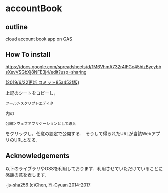 # accountBook

## outline
cloud account book app on GAS

## How To install
https://docs.google.com/spreadsheets/d/1M6VhmA732r4IFGc45hizBycybbsXevVSGbXj8NFE3j4/edit?usp=sharing

[(2019/6/22更新 コミット85a453f版)](https://github.com/itanium-R/accountBook/tree/85a453fe76df863bab5d6bb3eb47a43c81bf9ccf)

上記のシートをコピーし，
~~~
ツール＞スクリプトエディタ
~~~
内の
~~~
公開＞ウェブアプリケーションとして導入
~~~
をクリックし，任意の設定で公開する．
そうして得られたURLが当該WebアプリのURLとなる．

## Acknowledgements
以下のライブラリやOSSを利用しております．利用させていただけていることに感謝の意を表します．
 
-[js-sha256 (c)Chen, Yi-Cyuan 2014-2017](https://github.com/emn178/js-sha256) 
